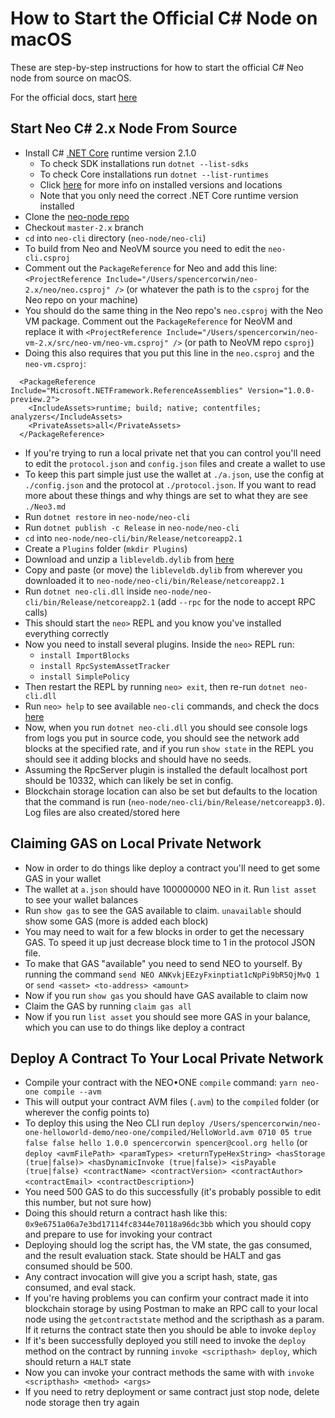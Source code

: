 # How to Start the Official C# Node on macOS

These are step-by-step instructions for how to start the official C# Neo node from source on macOS.

For the official docs, start [here](https://docs.neo.org/docs/en-us/node/cli/setup.html)

## Start Neo C# 2.x Node From Source

- Install C# [.NET Core](https://dotnet.microsoft.com/download/dotnet-core) runtime version 2.1.0
  - To check SDK installations run `dotnet --list-sdks`
  - To check Core installations run `dotnet --list-runtimes`
  - Click [here](https://docs.microsoft.com/en-us/dotnet/core/install/how-to-detect-installed-versions?pivots=os-macos) for more info on installed versions and locations
  - Note that you only need the correct .NET Core runtime version installed
- Clone the [neo-node repo](https://github.com/neo-project/neo-node)
- Checkout `master-2.x` branch
- `cd` into `neo-cli` directory (`neo-node/neo-cli`)
- To build from Neo and NeoVM source you need to edit the `neo-cli.csproj`
- Comment out the `PackageReference` for Neo and add this line: `<ProjectReference Include="/Users/spencercorwin/neo-2.x/neo/neo.csproj" />` (or whatever the path is to the `csproj` for the Neo repo on your machine)
- You should do the same thing in the Neo repo's `neo.csproj` with the Neo VM package. Comment out the `PackageReference` for NeoVM and replace it with `<ProjectReference Include="/Users/spencercorwin/neo-vm-2.x/src/neo-vm/neo-vm.csproj" />` (or path to NeoVM repo `csproj`)
- Doing this also requires that you put this line in the `neo.csproj` and the `neo-vm.csproj`:

```
  <PackageReference Include="Microsoft.NETFramework.ReferenceAssemblies" Version="1.0.0-preview.2">
    <IncludeAssets>runtime; build; native; contentfiles; analyzers</IncludeAssets>
    <PrivateAssets>all</PrivateAssets>
  </PackageReference>
```

- If you're trying to run a local private net that you can control you'll need to edit the `protocol.json` and `config.json` files and create a wallet to use
- To keep this part simple just use the wallet at `./a.json`, use the config at `./config.json` and the protocol at `./protocol.json`. If you want to read more about these things and why things are set to what they are see `./Neo3.md`
- Run `dotnet restore` in `neo-node/neo-cli`
- Run `dotnet publish -c Release` in `neo-node/neo-cli`
- `cd` into `neo-node/neo-cli/bin/Release/netcoreapp2.1`
- Create a `Plugins` folder (`mkdir Plugins`)
- Download and unzip a `libleveldb.dylib` from [here](https://github.com/neo-ngd/leveldb/releases)
- Copy and paste (or move) the `libleveldb.dylib` from wherever you downloaded it to `neo-node/neo-cli/bin/Release/netcoreapp2.1`
- Run `dotnet neo-cli.dll` inside `neo-node/neo-cli/bin/Release/netcoreapp2.1` (add `--rpc` for the node to accept RPC calls)
- This should start the `neo>` REPL and you know you've installed everything correctly
- Now you need to install several plugins. Inside the `neo>` REPL run:
  - `install ImportBlocks`
  - `install RpcSystemAssetTracker`
  - `install SimplePolicy`
- Then restart the REPL by running `neo> exit`, then re-run `dotnet neo-cli.dll`
- Run `neo> help` to see available `neo-cli` commands, and check the docs [here](https://docs.neo.org/docs/en-us/node/cli/cli.html)
- Now, when you run `dotnet neo-cli.dll` you should see console logs from logs you put in source code, you should see the network add blocks at the specified rate, and if you run `show state` in the REPL you should see it adding blocks and should have no seeds.
- Assuming the RpcServer plugin is installed the default localhost port should be 10332, which can likely be set in config.
- Blockchain storage location can also be set but defaults to the location that the command is run (`neo-node/neo-cli/bin/Release/netcoreapp3.0`). Log files are also created/stored here

## Claiming GAS on Local Private Network

- Now in order to do things like deploy a contract you'll need to get some GAS in your wallet
- The wallet at `a.json` should have 100000000 NEO in it. Run `list asset` to see your wallet balances
- Run `show gas` to see the GAS available to claim. `unavailable` should show some GAS (more is added each block)
- You may need to wait for a few blocks in order to get the necessary GAS. To speed it up just decrease block time to 1 in the protocol JSON file.
- To make that GAS "available" you need to send NEO to yourself. By running the command `send NEO ANKvkjEEzyFxinptiat1cNpPi9bR5QjMvQ 1` or `send <asset> <to-address> <amount>`
- Now if you run `show gas` you should have GAS available to claim now
- Claim the GAS by running `claim gas all`
- Now if you run `list asset` you should see more GAS in your balance, which you can use to do things like deploy a contract

## Deploy A Contract To Your Local Private Network

- Compile your contract with the NEO•ONE `compile` command: `yarn neo-one compile --avm`
- This will output your contract AVM files (`.avm`) to the `compiled` folder (or wherever the config points to)
- To deploy this using the Neo CLI run `deploy /Users/spencercorwin/neo-one-helloworld-demo/neo-one/compiled/HelloWorld.avm 0710 05 true false false hello 1.0.0 spencercorwin spencer@cool.org hello` (or `deploy <avmFilePath> <paramTypes> <returnTypeHexString> <hasStorage (true|false)> <hasDynamicInvoke (true|false)> <isPayable (true|false) <contractName> <contractVersion> <contractAuthor> <contractEmail> <contractDescription>`)
- You need 500 GAS to do this successfully (it's probably possible to edit this number, but not sure how)
- Doing this should return a contract hash like this: `0x9e6751a06a7e3bd17114fc8344e70118a96dc3bb` which you should copy and prepare to use for invoking your contract
- Deploying should log the script has, the VM state, the gas consumed, and the result evaluation stack. State should be HALT and gas consumed should be 500.
- Any contract invocation will give you a script hash, state, gas consumed, and eval stack.
- If you're having problems you can confirm your contract made it into blockchain storage by using Postman to make an RPC call to your local node using the `getcontractstate` method and the scripthash as a param. If it returns the contract state then you should be able to invoke `deploy`
- If it's been successfully deployed you still need to invoke the `deploy` method on the contract by running `invoke <scripthash> deploy`, which should return a `HALT` state
- Now you can invoke your contract methods the same with with `invoke <scripthash> <method> <args>`
- If you need to retry deployment or same contract just stop node, delete node storage then try again
